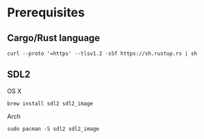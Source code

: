 # Prerequisites

## Cargo/Rust language
```
curl --proto '=https' --tlsv1.2 -sSf https://sh.rustup.rs | sh
```

## SDL2
OS X
```
brew install sdl2 sdl2_image
```
Arch
```
sudo pacman -S sdl2 sdl2_image
```
